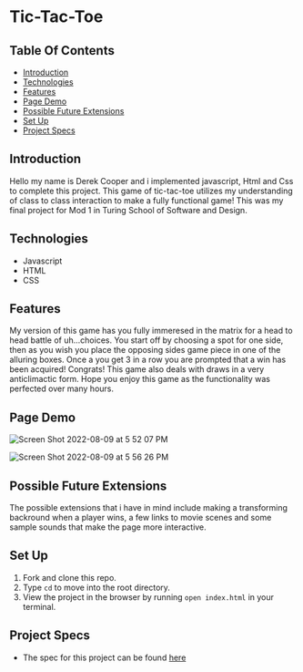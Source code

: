 # Tic-Tac-Toe

## Table Of Contents
  - [Introduction](#introduction)
  - [Technologies](#technologies)
  - [Features](#features)
  - [Page Demo](#page-demo)
  - [Possible Future Extensions](#possible-future-extensions)
  - [Set Up](#set-up)
  - [Project Specs](#project-specs)


  ## Introduction
  
  Hello my name is Derek Cooper and i implemented javascript, Html and Css to complete this project. This game of tic-tac-toe utilizes my understanding of class to class interaction to make a fully functional game!  This was my final project for Mod 1 in Turing School of Software and Design.

  ## Technologies

  - Javascript
  - HTML
  - CSS


  ## Features

  My version of this game has you fully immeresed in the matrix for a head to head battle of uh...choices.  You start off by choosing a spot for one side, then as you wish you place the opposing sides game piece in one of the alluring boxes.  Once a you get 3 in a row you are prompted that a win has been acquired!  Congrats!  This game also deals with draws in a very anticlimactic form.  Hope you enjoy this game as the functionality was perfected over many hours.

  ## Page Demo



![Screen Shot 2022-08-09 at 5 52 07 PM](https://user-images.githubusercontent.com/105816411/183781272-933cfb92-5f43-4353-894e-12b825352074.png)


![Screen Shot 2022-08-09 at 5 56 26 PM](https://user-images.githubusercontent.com/105816411/183781649-933c03fb-5037-4622-b92d-3471bb63b6d5.png)





  ## Possible Future Extensions

  The possible extensions that i have in mind include making a transforming backround when a player wins, a few links to movie scenes and some sample sounds that make the page more interactive.

  ## Set Up

1. Fork and clone this repo.
2. Type `cd` to move into the root directory.
3. View the project in the browser by running `open index.html` in your terminal.

## Project Specs

  - The spec for this project can be found [here](https://frontend.turing.edu/projects/module-1/tic-tac-toe-solo-v2.html)
